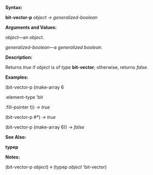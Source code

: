  

**Syntax:** 

**bit-vector-p** *object → generalized-boolean* 

**Arguments and Values:** 

*object*—an *object*. 

*generalized-boolean*—a *generalized boolean*. 

**Description:** 

Returns *true* if *object* is of *type* **bit-vector**; otherwise, returns *false*. 

**Examples:** 

(bit-vector-p (make-array 6 

:element-type ’bit 

:fill-pointer t)) *→ true* 

(bit-vector-p #\*) *→ true* 

(bit-vector-p (make-array 6)) *→ false* 

**See Also:** 

**typep** 

**Notes:** 

(bit-vector-p *object*) *≡* (typep *object* ’bit-vector) 

